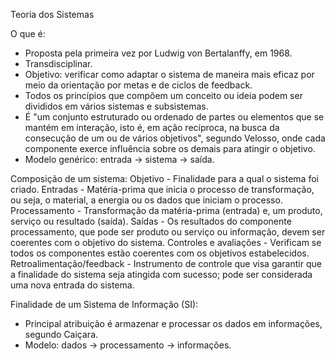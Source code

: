 Teoria dos Sistemas

O que é:
- Proposta pela primeira vez por Ludwig von Bertalanffy, em 1968.
- Transdisciplinar.
- Objetivo: verificar como adaptar o sistema de maneira mais eficaz por meio da orientação por metas e de ciclos de feedback.
- Todos os princípios que compõem um conceito ou ideia podem ser divididos em vários sistemas e subsistemas.
- É "um conjunto estruturado ou ordenado de partes ou elementos que se mantém em interação, isto é, em ação recíproca, na busca da consecução de um ou de vários objetivos", segundo Velosso, onde cada componente exerce influência sobre os demais para atingir o objetivo.
- Modelo genérico: entrada -> sistema -> saída.

Composição de um sistema:
Objetivo - Finalidade para a qual o sistema foi criado.
Entradas - Matéria-prima que inicia o processo de transformação, ou seja, o material, a energia ou os dados que iniciam o processo.
Processamento - Transformação da matéria-prima (entrada) e, um produto, serviço ou resultado (saída).
Saídas - Os resultados do componente processamento, que pode ser produto ou serviço ou informação, devem ser coerentes com o objetivo do sistema.
Controles e avaliações - Verificam se todos os componentes estão coerentes com os objetivos estabelecidos.
Retroalimentação/feedback - Instrumento de controle que visa garantir que a finalidade do sistema seja atingida com sucesso; pode ser considerada uma nova entrada do sistema.

Finalidade de um Sistema de Informação (SI):
- Principal atribuição é armazenar e processar os dados em informações, segundo Caiçara.
- Modelo: dados -> processamento -> informações.